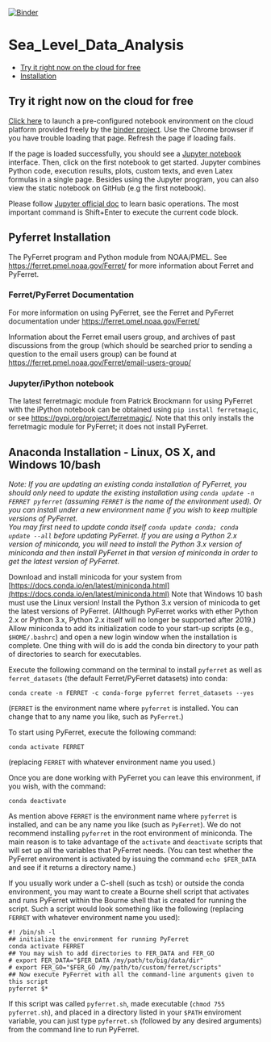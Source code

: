 [![Binder](https://mybinder.org/badge_logo.svg)](https://mybinder.org/v2/gh/Rohithocean/Sea_Level_Data_Analysis/main)

# Sea_Level_Data_Analysis  

* [Try it right now on the cloud for free](#try-it-right-now-on-the-cloud-for-free)
* [Installation](#installation)

## Try it right now on the cloud for free
[Click here](https://mybinder.org/v2/gh/Rohithocean/Sea_Level_Data_Analysis/main) to launch a pre-configured notebook environment on the cloud platform provided freely by the  [binder project](https://mybinder.org). Use the Chrome browser if you have trouble loading that page. Refresh the page if loading fails.

If the page is loaded successfully, you should see a [Jupyter notebook](https://jupyter-notebook.readthedocs.io/en/stable/examples/Notebook/What%20is%20the%20Jupyter%20Notebook.html) interface. Then, click on the first notebook to get started. Jupyter combines Python code, execution results, plots, custom texts, and even Latex formulas in a single page. Besides using the Jupyter program, you can also view the static notebook on GitHub (e.g the first notebook).

Please follow [Jupyter official doc](https://jupyter-notebook.readthedocs.io/en/stable/examples/Notebook/Notebook%20Basics.html) to learn basic operations. The most important command is Shift+Enter to execute the current code block.

## Pyferret Installation 
The PyFerret program and Python module from NOAA/PMEL.
See https://ferret.pmel.noaa.gov/Ferret/ for more information about Ferret and PyFerret.

### Ferret/PyFerret Documentation
For more information on using PyFerret, see the Ferret and PyFerret documentation under https://ferret.pmel.noaa.gov/Ferret/

Information about the Ferret email users group, and archives of past discussions from the group (which should be searched prior to sending a question to the email users group) can be found at https://ferret.pmel.noaa.gov/Ferret/email-users-group/

### Jupyter/iPython notebook
The latest ferretmagic module from Patrick Brockmann for using PyFerret with the iPython notebook can be obtained using `pip install ferretmagic`, or see https://pypi.org/project/ferretmagic/. Note that this only installs the ferretmagic module for PyFerret; it does not install PyFerret.

## Anaconda Installation - Linux, OS X, and Windows 10/bash

*Note: If you are updating an existing conda installation of PyFerret, you should
only need to update the existing installation using `conda update -n FERRET pyferret`
(assuming `FERRET` is the name of the environment used).
Or you can install under a new environment name if you wish to keep multiple versions 
of PyFerret.  
You may first need to update conda itself `conda update conda; conda update --all` 
before updating PyFerret.
If you are using a Python 2.x version of miniconda, you will need to install the 
Python 3.x version of miniconda and then install PyFerret in that version of miniconda
in order to get the latest version of PyFerret.*

Download and install minicoda for your system from
[https://docs.conda.io/en/latest/miniconda.html](https://docs.conda.io/en/latest/miniconda.html)
Note that Windows 10 bash must use the Linux version!
Install the Python 3.x version of minicoda to get the latest versions of PyFerret.
(Although PyFerret works with ether Python 2.x or Python 3.x,
Python 2.x itself will no longer be supported after 2019.)
Allow miniconda to add its initialization code to your start-up scripts (e.g.,
`$HOME/.bashrc`) and open a new login window when the installation is complete.
One thing with will do is add the conda bin directory to your path of directories 
to search for executables.

Execute the following command on the terminal to install `pyferret` as well as
`ferret_datasets` (the default Ferret/PyFerret datasets) into conda:
```shell
conda create -n FERRET -c conda-forge pyferret ferret_datasets --yes
```
(`FERRET` is the environment name where `pyferret` is installed.
You can change that to any name you like, such as `PyFerret`.)

To start using PyFerret, execute the following command:
```shell
conda activate FERRET
```
(replacing `FERRET` with whatever environment name you used.)

Once you are done working with PyFerret you can leave this environment,
if you wish, with the command:
```shell
conda deactivate
```

As mention above `FERRET` is the environment name where `pyferret` is installed,
and can be any name you like (such as `PyFerret`).
We do not recommend installing `pyferret` in the root environment of miniconda.
The main reason is to take advantage of the `activate` and `deactivate` scripts that
will set up all the variables that PyFerret needs.
(You can test whether the PyFerret environment is activated by issuing the command
`echo $FER_DATA` and see if it returns a directory name.)

If you usually work under a C-shell (such as tcsh) or outside the conda environment,
you may want to create a Bourne shell script that activates and runs PyFerret within
the Bourne shell that is created for running the script.
Such a script would look something like the following (replacing `FERRET` with 
whatever environment name you used):
```shell
#! /bin/sh -l
## initialize the environment for running PyFerret
conda activate FERRET
## You may wish to add directories to FER_DATA and FER_GO
# export FER_DATA="$FER_DATA /my/path/to/big/data/dir"
# export FER_GO="$FER_GO /my/path/to/custom/ferret/scripts"
## Now execute PyFerret with all the command-line arguments given to this script
pyferret $*
```
If this script was called `pyferret.sh`, made executable (`chmod 755 pyferret.sh`),
and placed in a directory listed in your `$PATH` enviroment variable, you can just type
`pyferret.sh` (followed by any desired arguments) from the command line to run PyFerret.
